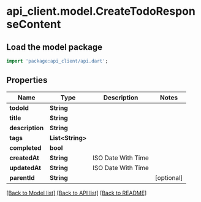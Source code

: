 # api_client.model.CreateTodoResponseContent

## Load the model package
```dart
import 'package:api_client/api.dart';
```

## Properties
Name | Type | Description | Notes
------------ | ------------- | ------------- | -------------
**todoId** | **String** |  | 
**title** | **String** |  | 
**description** | **String** |  | 
**tags** | **List&lt;String&gt;** |  | 
**completed** | **bool** |  | 
**createdAt** | **String** | ISO Date With Time | 
**updatedAt** | **String** | ISO Date With Time | 
**parentId** | **String** |  | [optional] 

[[Back to Model list]](../README.md#documentation-for-models) [[Back to API list]](../README.md#documentation-for-api-endpoints) [[Back to README]](../README.md)


